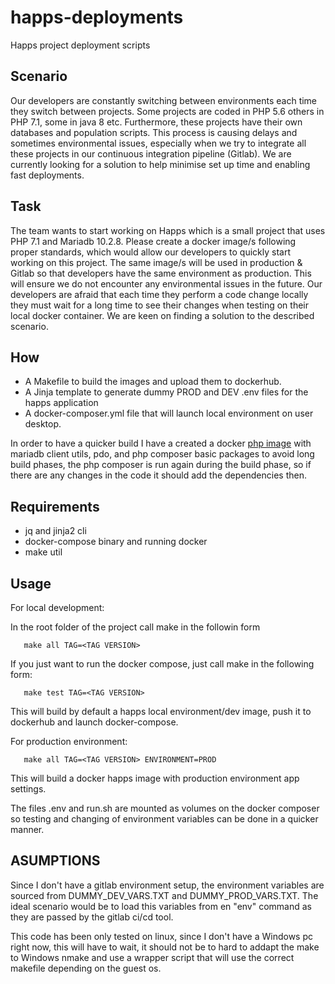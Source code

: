 # happs-deployments
Happs project deployment scripts

## Scenario
Our developers are constantly switching between environments each time they switch between
projects. Some projects are coded in PHP 5.6 others in PHP 7.1, some in java 8 etc. Furthermore,
these projects have their own databases and population scripts. This process is causing delays and
sometimes environmental issues, especially when we try to integrate all these projects in our
continuous integration pipeline (Gitlab). We are currently looking for a solution to help minimise set
up time and enabling fast deployments.

## Task
The team wants to start working on Happs which is a small project that uses PHP 7.1 and Mariadb
10.2.8. Please create a docker image/s following proper standards, which would allow our
developers to quickly start working on this project. The same image/s will be used in production &
Gitlab so that developers have the same environment as production. This will ensure we do not
encounter any environmental issues in the future. Our developers are afraid that each time they
perform a code change locally they must wait for a long time to see their changes when testing on
their local docker container. We are keen on finding a solution to the described scenario.

## How
* A Makefile to build the images and upload them to dockerhub.
* A Jinja template to generate dummy PROD and DEV .env files for the happs application
* A docker-composer.yml file that will launch local environment on user desktop.

In order to have a quicker build I have a created a docker [php image](https://cloud.docker.com/repository/docker/amiltimore2016/php-composer) with mariadb client utils, pdo, and php composer basic packages to avoid long build phases, the php composer is run again during the build phase, so if there are any changes in the code it should add the dependencies then.

## Requirements
* jq and jinja2 cli
* docker-compose binary and running docker
* make util

## Usage
For local development:

In the root folder of the project call make in the followin form
```
   make all TAG=<TAG VERSION>
````

 If you just want to run the docker compose, just call make in the following form:

```
   make test TAG=<TAG VERSION>
```

This will build by default a happs local environment/dev image, push it to dockerhub and launch docker-compose.

For production environment:
```
   make all TAG=<TAG VERSION> ENVIRONMENT=PROD
```

This will build a docker happs image with production environment app settings.

The files .env and run.sh are mounted as volumes on the docker composer so testing and changing of environment variables can be done in a quicker manner.

## ASUMPTIONS
   Since I don't have a gitlab environment setup, the environment variables are sourced from DUMMY_DEV_VARS.TXT and DUMMY_PROD_VARS.TXT. The ideal scenario would be to load this variables from en "env" command as they are passed by the gitlab ci/cd tool.

   This code has been only tested on linux, since I don't have a Windows pc right now, this will have to wait, it should not be to hard to addapt the make to Windows nmake and use a wrapper script that will use the correct makefile depending on the guest os.
